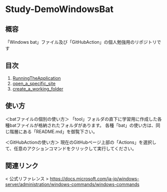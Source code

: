 # Study-DemoWindowsBat

## 概容
「Windows bat」ファイル及び「GitHubAction」の個人勉強用のリポジトリです


## 目次
1. [RunningTheApplication](tool/00_RunningTheApplication/00_README.md)
2. [open_a_specific_site](tool/01_open_a_specific_site/00_README.md)
3. [create_a_working_folder](tool/02_create_a_working_folder/00_README.md)

## 使い方
＜batファイルの個別の使い方＞
「tool」フォルダの直下に学習用に作成した各種batファイルが格納されたフォルダがあります。
各種「bat」の使い方は、同じ階層にある「README.md」を御覧下さい。

＜GitHubActionの使い方＞
現在のGitHubページ上部の「Actions」を選択して、任意のアクションコマンドをクリックして実行してください。

## 関連リンク
< 公式リファレンス >
https://docs.microsoft.com/ja-jp/windows-server/administration/windows-commands/windows-commands
